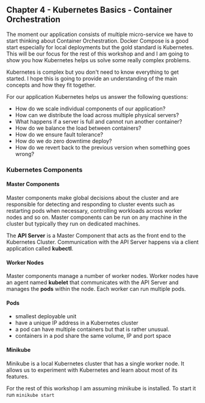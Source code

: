 ## Chapter 4 - Kubernetes Basics - Container Orchestration
The moment our application consists of multiple micro-service we have to start thinking about Container Orchestration. Docker Compose is a good start especially for local deployments but the gold standard is Kubernetes. This will be our focus for the rest of this workshop and and I am going to show you how Kubernetes helps us solve some really complex problems.

Kubernetes is complex but you don't need to know everything to get started. I hope this is going to provide an understanding of the main  concepts and how they fit together.

For our application Kubernetes helps us answer the following questions:
* How do we scale individual components of our application?
* How can we distribute the load across multiple physical servers?
* What happens if a server is full and cannot run another container?
* How do we balance the load between containers?
* How do we ensure fault tolerance?
* How do we do zero downtime deploy?
* How do we revert back to the previous version when something goes wrong?

### Kubernetes Components

#### Master Components
Master components make global decisions about the cluster and are responsible for detecting and responding to cluster events such as restarting pods when necessary, controlling workloads across worker nodes and so on. Master components can be run on any machine in the cluster but typically they run on dedicated machines.

The **API Server** is a Master Component that acts as the front end to the Kubernetes Cluster. Communication with the API Server happens via a client application called **kubectl**.

#### Worker Nodes
Master components manage a number of worker nodes. Worker nodes have an agent named **kubelet** that communicates with the API Server and manages the **pods** within the node. Each worker can run multiple pods.

#### Pods
* smallest deployable unit
* have a unique IP address in a Kubernetes cluster
* a pod can have multiple containers but that is rather unusual.
* containers in a pod share the same volume, IP and port space

#### Minikube
Minikube is a local Kubernetes cluster that has a single worker node. It allows us to experiment with Kubernetes and learn about most of its features.

For the rest of this workshop I am assuming minikube is installed. To start it run ```minikube start```
